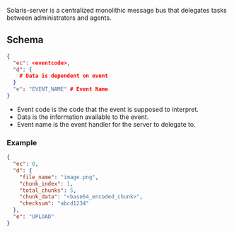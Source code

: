 Solaris-server is a centralized monolithic message bus that delegates tasks between administrators and agents. 

## Schema

```json
{
  "ec": <eventcode>,              
  "d": {                       
    # Data is dependent on event
  }
  "e": "EVENT_NAME" # Event Name
}
```

- Event code is the code that the event is supposed to interpret.
- Data is the information available to the event.
- Event name is the event handler for the server to delegate to.

### Example 

```json
{
  "ec": 0,
  "d": {
    "file_name": "image.png",
    "chunk_index": 1,
    "total_chunks": 5,
    "chunk_data": "<base64_encoded_chunk>",
    "checksum": "abcd1234"
  },
  "e": "UPLOAD"
}
```
